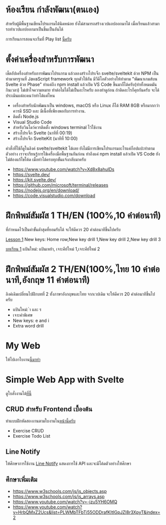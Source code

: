 # ห้องเรียน กำลังพัฒนา(ตนเอง)
สำหรับผู้มีพื้นฐานเขียนโปรแกรมได้นิดหน่อย ยังไม่สามารถสร้างเวปแอปออกมาได้ เมื่อเรียนแล้วสามารถทำเวปแอปออกมาเป็นชิ้นเป็นอันได้

การเรียนการสอนจะเริ่มที่ Play list [นี้ครับ](https://www.youtube.com/watch?v=4CpTCmHZyvw&list=PLWMbTFbTi55OgahSw6T78TTWClgXWpDy9) 

# ตั้งค่าเครื่องสำหรับการพัฒนา 
เช็ตอัปเครื่องสำหรับการพัฒนาโปรแกรม แล้วลองสร้างโปรเจ็ก svelte/sveltekit ด้วย NPM เป็น
ท่ามาตรฐานที่ JavaScript framework ทุกตัวใช้กัน  มีวีดีโอตัวอย่างให้ทำตาม "พัฒนาเกมส์บน Svelte ด้วย Phase" ทำแค่ถึง npm install แล้วเปิด VS Code ขึ้นมาก็ได้ครับ(ทำทั้งหมดมันกินเวลา) ไม่เข้าใจความหมาย ทำต่อไม่ได้ไม่เป็นอะไรครับ ลองทำดูก่อน ถ้าติดอะไรก็คุยกันครับ จะได้ประเมินแต่ละคนว่าทำได้แค่ไหน
- เครื่องสำหรับนักพัฒนาเป็น windows, macOS หรือ Linux ก็ได้ RAM 8GB หรือมากกว่า ควรมี SSD และ มีเนื้อที่เพียงพอกับการทำงาน.
- ติดตั้ง Node.js
- Visual Studio Code
- สำหรับวินโดว์ควรติดตั้ง windows terminal ไว้ใช้งาน
- สร้างโปรเจ็ก Svelte (นาทีที่ 00:19)
- สร้างโปรเจ็ก SvelteKit (นาทีที่ 10:00)

คำสั่งที่ใช้ก็ดูในลิงค์ svelte/sveltekit ได้เลย ยังไม่มีการเขียนโปรแกรมอะไรแค่ก็อปแปะทำตามตัวอย่าง เราจะเรียนรู้การใช้เครื่องมือพื้นฐานกันก่อน ทำถึงแค่ npm install แล้วเปิด VS Code ยังไม่ต้องแก้ไขโค้ด เมื่อทำได้ครบทุกขั้นแจ้งกลับมาครับ 

- https://www.youtube.com/watch?v=Xd8x8ahuIDs
- https://svelte.dev/
- https://kit.svelte.dev/
- https://github.com/microsoft/terminal/releases
- https://nodejs.org/en/download/
- https://code.visualstudio.com/download


# ฝึกพิพม์สัมผัส 1 TH/EN (100%,10 คำต่อนาที)
ที่กำหนดไว้เป็นค่าขั้นต่ำสุดที่ยอมรับได้ จะให้ดีควร 20 คำต่อนาทีขึ้นไปครับ

[Lesson 1](https://www.typingstudy.com/lesson/1/part/1) 
New keys: Home row,New key drill 1,New key drill 2,New key drill 3

[บทเรียน 1](https://www.typingstudy.com/th-thai_kedmanee-3/lesson/1/part/1) 
แป้นใหม่: แป้นเหย้า, เจาะคีย์ใหม่ 1,เจาะคีย์ใหม่ 2

# ฝึกพิพม์สัมผัส 2  TH/EN(100%,ไทย 10 คำต่อนาที,อังกฤษ 11 คำต่อนาที)
ลิงค์เดิมเปลี่ยนไปฝึกบทที่ 2 ทั้งภาษาอังกฤษและไทย จากเวปเดิม จะให้ดีควร 20 คำต่อนาทีขึ้นไปครับ

- แป้นใหม่: ำ และ ร
- เจาะคำพิเศษ
- New keys: e and i
- Extra word drill

# My Web
ให้ไปเอาใบงาน[นี้มาทำ](../kookkai-IT-classroom/my-web/)

# Simple Web App with Svelte
ดูใบสั่งงานได้[ที่นี้](./fruit-list/)
## CRUD สำหรับ Frontend เบื้องต้น
ทำแบบฝึกหัดสองงานตามใบงานใน[หน้านี้ครับ](./fetch/)
- Exercise CRUD
- Exercise Todo List 
## Line Notify
ให้ศึกษาการใช้งาน [Line Notify](./line/) แสดงการใช้ API และจะมีโค้ดตัวอย่างให้ศึกษา
## ศึกษาเพิ่มเติม 
- https://www.w3schools.com/js/js_objects.asp
- https://www.w3schools.com/js/js_arrays.asp
- https://www.youtube.com/watch?v=-jzu5YH6OMQ
- https://www.youtube.com/watch?v=HrbQMxZ2Ucs&list=PLWMbTFbTi55ODDrafKItIGpJZl8r3XpyT&index=2